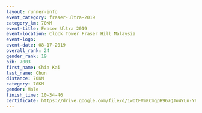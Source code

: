 ```yaml
---
layout: runner-info 
event_category: fraser-ultra-2019 
category_km: 70KM 
event-title: Fraser Ultra 2019 
event-location: Clock Tower Fraser Hill Malaysia 
event-logo: 
event-date: 08-17-2019 
overall_rank: 24
gender_rank: 19
bib: 7003
first_name: Chia Kai
last_name: Chun
distance: 70KM
category: 70KM
gender: Male
finish_time: 10-34-46
certificate: https://drive.google.com/file/d/1wOtFVmKCmgpH967QJoWYLn-Y67L39THf/view?usp=sharing
---
```

